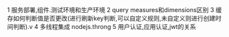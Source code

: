 1 服务部署,组件.测试环境和生产环境
2 query measures和dimensions区别
3 缓存如何判断值是否更改(进行刷新key判断,可以自定义规则,未自定义则进行创建时间判断).v
4 多线程集成 nodejs.throng 
5 用户认证,应用认证,jwt的关系
